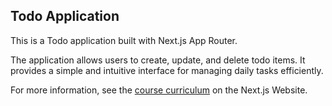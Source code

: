 ## Todo Application

This is a Todo application built with Next.js App Router.

The application allows users to create, update, and delete todo items. It provides a simple and intuitive interface for managing daily tasks efficiently.

For more information, see the [course curriculum](https://nextjs.org/learn) on the Next.js Website.
